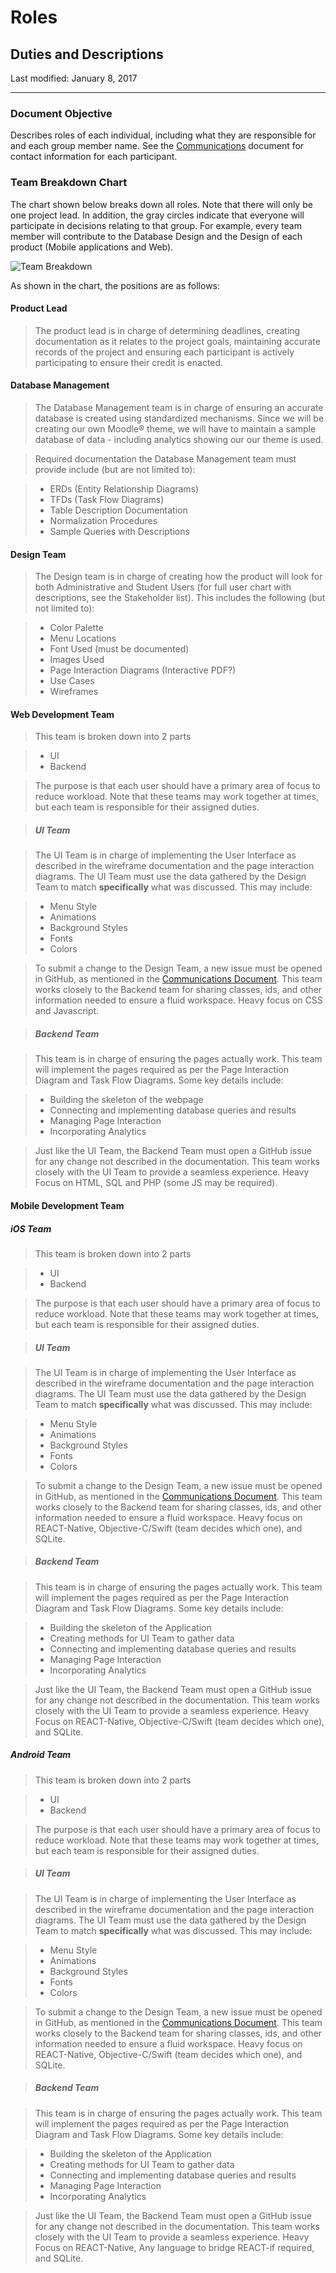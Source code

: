 # Roles

## Duties and Descriptions

Last modified: January 8, 2017

--------------------------------------------------------------------------------

### Document Objective

Describes roles of each individual, including what they are responsible for and each group member name. See the [Communications]('../README.md') document for contact information for each participant.

### Team Breakdown Chart

The chart shown below breaks down all roles. Note that there will only be one project lead. In addition, the gray circles indicate that everyone will participate in decisions relating to that group. For example, every team member will contribute to the Database Design and the Design of each product (Mobile applications and Web).

![Team Breakdown](img/TeamBreakdown.png?raw=true)

As shown in the chart, the positions are as follows:

#### Product Lead

> The product lead is in charge of determining deadlines, creating documentation as it relates to the project goals, maintaining accurate records of the project and ensuring each participant is actively participating to ensure their credit is enacted.

#### Database Management

> The Database Management team is in charge of ensuring an accurate database is created using standardized mechanisms. Since we will be creating our own Moodle® theme, we will have to maintain a sample database of data - including analytics showing our our theme is used.

> Required documentation the Database Management team must provide include (but are not limited to):

> - ERDs (Entity Relationship Diagrams)
> - TFDs (Task Flow Diagrams)
> - Table Description Documentation
> - Normalization Procedures
> - Sample Queries with Descriptions

#### Design Team

> The Design team is in charge of creating how the product will look for both Administrative and Student Users (for full user chart with descriptions, see the Stakeholder list). This includes the following (but not limited to):

> - Color Palette
> - Menu Locations
> - Font Used (must be documented)
> - Images Used
> - Page Interaction Diagrams (Interactive PDF?)
> - Use Cases
> - Wireframes

#### Web Development Team

> This team is broken down into 2 parts

> - UI
> - Backend

> The purpose is that each user should have a primary area of focus to reduce workload. Note that these teams may work together at times, but each team is responsible for their assigned duties.

> ##### UI Team

> The UI Team is in charge of implementing the User Interface as described in the wireframe documentation and the page interaction diagrams. The UI Team must use the data gathered by the Design Team to match **specifically** what was discussed. This may include:

> - Menu Style
> - Animations
> - Background Styles
> - Fonts
> - Colors

> To submit a change to the Design Team, a new issue must be opened in GitHub, as mentioned in the [Communications Document](Roles.md). This team works closely to the Backend team for sharing classes, ids, and other information needed to ensure a fluid workspace. Heavy focus on CSS and Javascript.

> ##### Backend Team

> This team is in charge of ensuring the pages actually work. This team will implement the pages required as per the Page Interaction Diagram and Task Flow Diagrams. Some key details include:

> - Building the skeleton of the webpage
> - Connecting and implementing database queries and results
> - Managing Page Interaction
> - Incorporating Analytics

> Just like the UI Team, the Backend Team must open a GitHub issue for any change not described in the documentation. This team works closely with the UI Team to provide a seamless experience. Heavy Focus on HTML, SQL and PHP (some JS may be required).

#### Mobile Development Team

##### iOS Team

> This team is broken down into 2 parts

> - UI
> - Backend

> The purpose is that each user should have a primary area of focus to reduce workload. Note that these teams may work together at times, but each team is responsible for their assigned duties.

> ##### UI Team

> The UI Team is in charge of implementing the User Interface as described in the wireframe documentation and the page interaction diagrams. The UI Team must use the data gathered by the Design Team to match **specifically** what was discussed. This may include:

> - Menu Style
> - Animations
> - Background Styles
> - Fonts
> - Colors

> To submit a change to the Design Team, a new issue must be opened in GitHub, as mentioned in the [Communications Document](Roles.md). This team works closely to the Backend team for sharing classes, ids, and other information needed to ensure a fluid workspace. Heavy focus on REACT-Native, Objective-C/Swift (team decides which one), and SQLite.

> ##### Backend Team

> This team is in charge of ensuring the pages actually work. This team will implement the pages required as per the Page Interaction Diagram and Task Flow Diagrams. Some key details include:

> - Building the skeleton of the Application
> - Creating methods for UI Team to gather data
> - Connecting and implementing database queries and results
> - Managing Page Interaction
> - Incorporating Analytics

> Just like the UI Team, the Backend Team must open a GitHub issue for any change not described in the documentation. This team works closely with the UI Team to provide a seamless experience. Heavy Focus on REACT-Native, Objective-C/Swift (team decides which one), and SQLite.

##### Android Team

> This team is broken down into 2 parts

> - UI
> - Backend

> The purpose is that each user should have a primary area of focus to reduce workload. Note that these teams may work together at times, but each team is responsible for their assigned duties.

> ##### UI Team

> The UI Team is in charge of implementing the User Interface as described in the wireframe documentation and the page interaction diagrams. The UI Team must use the data gathered by the Design Team to match **specifically** what was discussed. This may include:

> - Menu Style
> - Animations
> - Background Styles
> - Fonts
> - Colors

> To submit a change to the Design Team, a new issue must be opened in GitHub, as mentioned in the [Communications Document](Roles.md). This team works closely to the Backend team for sharing classes, ids, and other information needed to ensure a fluid workspace. Heavy focus on REACT-Native, Objective-C/Swift (team decides which one), and SQLite.

> ##### Backend Team

> This team is in charge of ensuring the pages actually work. This team will implement the pages required as per the Page Interaction Diagram and Task Flow Diagrams. Some key details include:

> - Building the skeleton of the Application
> - Creating methods for UI Team to gather data
> - Connecting and implementing database queries and results
> - Managing Page Interaction
> - Incorporating Analytics

> Just like the UI Team, the Backend Team must open a GitHub issue for any change not described in the documentation. This team works closely with the UI Team to provide a seamless experience. Heavy Focus on REACT-Native, Any language to bridge REACT-if required, and SQLite.
